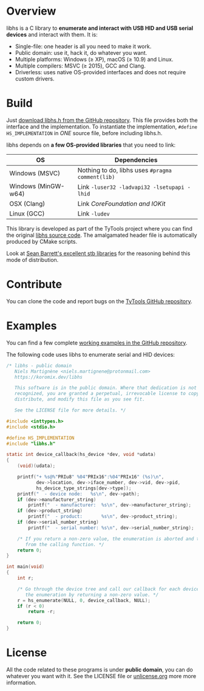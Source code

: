 # Overview

libhs is a C library to **enumerate and interact with USB HID and USB serial devices** and interact with them. It is:

- Single-file: one header is all you need to make it work.
- Public domain: use it, hack it, do whatever you want.
- Multiple platforms: Windows (≥ XP), macOS (≥ 10.9) and Linux.
- Multiple compilers: MSVC (≥ 2015), GCC and Clang.
- Driverless: uses native OS-provided interfaces and does not require custom drivers.

# Build

Just [download libhs.h from the GitHub repository](https://github.com/Koromix/libraries). This file provides both the interface and the implementation. To instantiate the implementation, `#define HS_IMPLEMENTATION` in *ONE* source file, before including libhs.h.

libhs depends on **a few OS-provided libraries** that you need to link:

OS                  | Dependencies
------------------- | --------------------------------------------------------------------------------
Windows (MSVC)      | Nothing to do, libhs uses `#pragma comment(lib)`
Windows (MinGW-w64) | Link `-luser32 -ladvapi32 -lsetupapi -lhid`
OSX (Clang)         | Link _CoreFoundation and IOKit_
Linux (GCC)         | Link `-ludev`

This library is developed as part of the TyTools project where you can find the original [libhs source code](https://github.com/Koromix/tytools/tree/master/src/libhs). The amalgamated header file is automatically produced by CMake scripts.

Look at [Sean Barrett's excellent stb libraries](https://github.com/nothings/stb) for the reasoning behind this mode of distribution.

# Contribute

You can clone the code and report bugs on the [TyTools GitHub repository](https://github.com/Koromix/tytools).

# Examples

You can find a few complete [working examples in the GitHub repository](https://github.com/Koromix/tytools/tree/master/src/libhs/examples).

The following code uses libhs to enumerate serial and HID devices:

```c
/* libhs - public domain
   Niels Martignène <niels.martignene@protonmail.com>
   https://koromix.dev/libhs

   This software is in the public domain. Where that dedication is not
   recognized, you are granted a perpetual, irrevocable license to copy,
   distribute, and modify this file as you see fit.

   See the LICENSE file for more details. */

#include <inttypes.h>
#include <stdio.h>

#define HS_IMPLEMENTATION
#include "libhs.h"

static int device_callback(hs_device *dev, void *udata)
{
    (void)(udata);

    printf("+ %s@%"PRIu8" %04"PRIx16":%04"PRIx16" (%s)\n",
           dev->location, dev->iface_number, dev->vid, dev->pid,
           hs_device_type_strings[dev->type]);
    printf("  - device node:   %s\n", dev->path);
    if (dev->manufacturer_string)
        printf("  - manufacturer:  %s\n", dev->manufacturer_string);
    if (dev->product_string)
        printf("  - product:       %s\n", dev->product_string);
    if (dev->serial_number_string)
        printf("  - serial number: %s\n", dev->serial_number_string);

    /* If you return a non-zero value, the enumeration is aborted and this value is returned
       from the calling function. */
    return 0;
}

int main(void)
{
    int r;

    /* Go through the device tree and call our callback for each device. The callback can abort
       the enumeration by returning a non-zero value. */
    r = hs_enumerate(NULL, 0, device_callback, NULL);
    if (r < 0)
        return -r;

    return 0;
}
```

# License

All the code related to these programs is under **public domain**, you can do whatever you want with it. See the LICENSE file or [unlicense.org](https://unlicense.org/) more more information.
